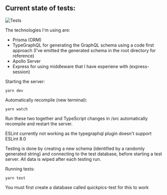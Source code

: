 ## Current state of tests:

![Tests](https://i.gyazo.com/70dec3e89133fcc605cf44625871f904.png)

The technologies I'm using are:

- Prisma (ORM)
- TypeGraphQL for generating the GraphQL schema using a code first approach (I've emitted the generated schema in the root directory for reference)
- Apollo Server
- Express for using middleware that I have experiene with (express-session)

Starting the server:

```
yarn dev
```

Automatically recompile (new terminal):

```
yarn watch
```

Run these two together and TypeScript changes in /src automatically recompile and restart the server.

ESLint currently not working as the typegraphql plugin doesn't support ESLint 8.0

Testing is done by creating a new schema (identified by a randomly generated string) and connecting to the test database, before starting a test server.
All data is wiped after each testing run.

Running tests:

```
yarn test
```

You must first create a database called quickpics-test for this to work
